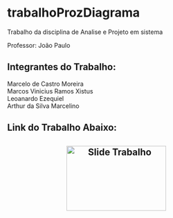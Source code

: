 # trabalhoProzDiagrama
Trabalho da disciplina de Analise e Projeto em sistema

Professor: João Paulo


<h2>Integrantes do Trabalho:</h2>

Marcelo de Castro Moreira<br>
Marcos Vinicius Ramos Xistus<br>
Leoanardo Ezequiel<br>
Arthur da Silva Marcelino<br>


<h2>Link do Trabalho Abaixo:<h2>

<div align="center">

  <a href="https://www.figma.com/slides/xDyJ8QtKSHeCI7ODInnQnP/Analise-e-Valida%C3%A7%C3%A3o-UX?node-id=1-8&t=GiS8MiAZvJepJRsr-1" target="_blank">
    <img src="https://th.bing.com/th/id/OIP.LkWZKkAwJnumGjsycV4uJwHaFj?rs=1&pid=ImgDetMain" alt="Slide Trabalho" height="150" width="230">
  </a>

</div>
